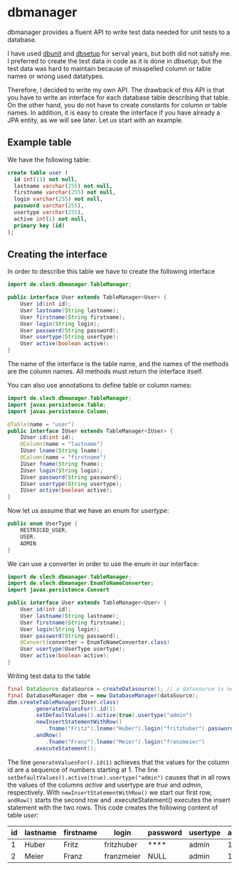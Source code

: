 
dbmanager
=========
dbmanager provides a fluent API to write test data needed for unit tests to a database. 

I have used [dbunit](http://dbunit.sourceforge.net) and [dbsetup](http://dbsetup.ninja-squad.com) for serval years, but
both did not satisfy me. I preferred to create the test data in code as it is done in *dbsetup*, but the test data was hard 
to maintain because of misspelled column or table names or wrong used datatypes.

Therefore, I decided to write my own API. The drawback of this API is that you have to write an interface for each database 
table describing that table. On the other hand, you do not have to create constants for column or table names. In addition, 
it is easy to create the interface if you have already a JPA entity, as we will see later.
Let us start with an example. 

Example table
-------------
We have the following table:
```SQL
create table user (
  id int(11) not null,
  lastname varchar(255) not null,
  firstname varchar(255) not null,
  login varchar(255) not null,
  password varchar(255),
  usertype varchar(255),
  active int(1) not null,
  primary key (id)
);
```

Creating the interface
-----------------------------
In order to describe this table we have to create the following interface
```Java
import de.slech.dbmanager.TableManager;

public interface User extends TableManager<User> {
    User id(int id);
    User lastname(String lastname);
    User firstname(String firstname);
    User login(String login);
    User password(String password);
    User usertype(String usertype);
    User active(boolean active);
}
```
The name of the interface is the table name, and the names of the methods are the column names. All methods must return the 
interface itself.

You can also use annotations to define table or column names:
```Java
import de.slech.dbmanager.TableManager;
import javax.persistence.Table;
import javax.persistence.Column;

@Table(name = "user")
public interface IUser extends TableManager<IUser> {
    IUser id(int id);
    @Column(name = "lastname")
    IUser lname(String lname);
    @Column(name = "firstname")
    IUser fname(String fname);
    IUser login(String login);
    IUser password(String password);
    IUser usertype(String usertype);
    IUser active(boolean active);
}
```
Now let us assume that we have an enum for *usertype*:
```Java
public enum UserType {
    RESTRICED_USER,
    USER,
    ADMIN
}
```
We can use a converter in order to use the enum in our interface:
```Java
import de.slech.dbmanager.TableManager;
import de.slech.dbmanager.EnumToNameConverter;
import javax.persistence.Convert

public interface User extends TableManager<User> {
    User id(int id);
    User lastname(String lastname);
    User firstname(String firstname);
    User login(String login);
    User password(String password);
    @Convert(converter = EnumToNameConverter.class)
    User usertype(UserType usertype);
    User active(boolean active);
}
```
Writing test data to the table
```Java
final DataSource dataSource = createDatasource(); // a datasource is needed 
final DatabaseManager dbm = new DatabaseManager(dataSource);
dbm.createTableManager(IUser.class)
        .generateValuesFor().id(1)
        .setDefaultValues().active(true).usertype("admin")
        .newInsertStatementWithRow()
            .fname("Fritz").lname("Huber").login("fritzhuber").password("****")
        .andRow()
            .fname("Franz").lname("Meier").login("franzmeier")
        .executeStatement();
```
The line `generateValuesFor().id(1)` achieves that the values for the column id are a sequence of numbers starting at 1.
The line `setDefaultValues().active(true).usertype("admin")` causes that in all rows the values of the columns *active* and 
usertype are *true* and *admin*, respectively.
With `newInsertStatementWithRow()` we start our first row, `andRow()` starts the second row and .executeStatement() executes the 
insert statement with the two rows.
This code creates the following content of table *user*:

id |lastname|firstname|login|password|usertype|active
---|--------|---------|-----|--------|--------|------
1  |Huber		|Fritz    |fritzhuber|****|admin  |1
2  |Meier   |Franz    |franzmeier|NULL|admin  |1
